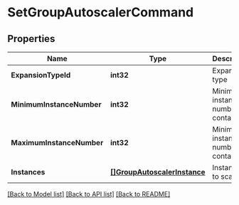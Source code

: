 # SetGroupAutoscalerCommand

## Properties
Name | Type | Description | Notes
------------ | ------------- | ------------- | -------------
**ExpansionTypeId** | **int32** | Expansion type | [default to null]
**MinimumInstanceNumber** | **int32** | Minimum instance number in container | [default to null]
**MaximumInstanceNumber** | **int32** | Minimum instance number in container | [default to null]
**Instances** | [**[]GroupAutoscalerInstance**](GroupAutoscalerInstance.md) | Instances to scaling | [default to null]

[[Back to Model list]](../README.md#documentation-for-models) [[Back to API list]](../README.md#documentation-for-api-endpoints) [[Back to README]](../README.md)


